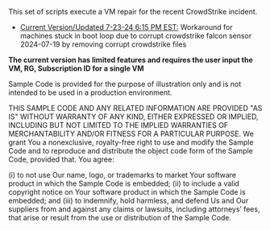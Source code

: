 This set of scripts execute a VM repair for the recent CrowdStrike incident.  

* [Current Version/Updated 7-23-24 6:15 PM EST:](https://github.com/chrislittle/Scripts/blob/main/VM%20Repair/vmrepair.ps1)
Workaround for machines stuck in boot loop due to corrupt crowdstrike falcon sensor 2024-07-19 by removing corrupt crowdstrike files


**The current version has limited features and requires the user input the VM, RG, Subscription ID for a single VM**  


Sample Code is provided for the purpose of illustration only and is not intended to be used in a production environment.

THIS SAMPLE CODE AND ANY RELATED INFORMATION ARE PROVIDED "AS IS" WITHOUT WARRANTY OF ANY KIND, EITHER EXPRESSED OR IMPLIED, INCLUDING BUT NOT LIMITED TO THE IMPLIED WARRANTIES OF MERCHANTABILITY AND/OR FITNESS FOR A PARTICULAR PURPOSE. We grant You a nonexclusive, royalty-free right to use and modify the Sample Code and to reproduce and distribute the object code form of the Sample Code, provided that. You agree:

(i) to not use Our name, logo, or trademarks to market Your software product in which the Sample Code is embedded; (ii) to include a valid copyright notice on Your software product in which the Sample Code is embedded; and (iii) to indemnify, hold harmless, and defend Us and Our suppliers from and against any claims or lawsuits, including attorneys’ fees, that arise or result from the use or distribution of the Sample Code.